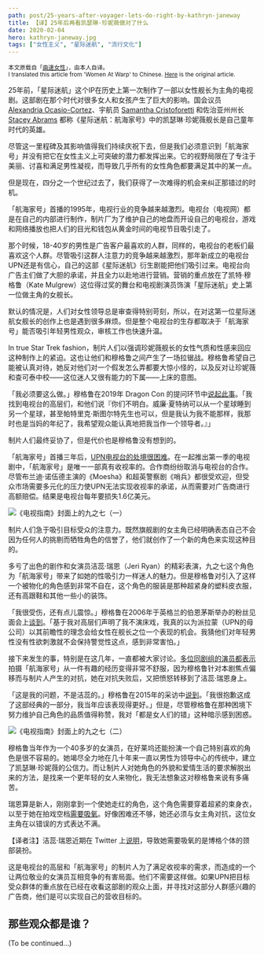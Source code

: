 ```yaml
---
path: post/25-years-after-voyager-lets-do-right-by-kathryn-janeway
title: 【译】25年后再看凯瑟琳·珍妮薇做对了什么
date: 2020-02-04
hero: kathryn-janeway.jpg
tags: ["女性主义", "星际迷航", "流行文化"]
---
```


<div class="uk-card uk-background-default uk-padding-small uk-text-muted">
    <small>本文原载自「<a href="https://www.womenatwarp.com/25-years-after-voyager-lets-do-right-by-kathryn-janeway/">曲速女性</a>」，由本人自译。</small><br>
    <small>I translated this article from 'Women At Warp' to Chinese. <a href="https://www.womenatwarp.com/25-years-after-voyager-lets-do-right-by-kathryn-janeway/">Here</a> is the original article.</small>
</div>

25年前，「星际迷航」这个IP在历史上第一次制作了一部以女性舰长为主角的电视剧。这部剧在那个时代对很多女人和女孩产生了巨大的影响。国会议员 [Alexandria Ocasio-Cortez](https://slate.com/culture/2019/03/star-trek-stacey-abrams-alexandria-ocasio-cortez-janeway.html)、宇航员 [Samantha Cristoforetti](https://www.space.com/29161-astronaut-star-trek-uniform-space.html) 和佐治亚州州长 [Stacey Abrams](https://slate.com/culture/2019/03/star-trek-stacey-abrams-alexandria-ocasio-cortez-janeway.html) 都称《星际迷航：航海家号》中的凯瑟琳·珍妮薇舰长是自己童年时代的英雄。

尽管这一里程碑及其影响值得我们持续庆祝下去，但是我们必须意识到「航海家号」并没有把它在女性主义上可突破的潜力都发挥出来。它的视野局限在了专注于美丽、讨喜和满足男性凝视，而导致几乎所有的女性角色都要满足其中的某一点。

但是现在，四分之一个世纪过去了，我们获得了一次难得的机会来纠正那错过的时机。

「航海家号」首播的1995年，电视行业的竞争越来越激烈。电视台（电视网）都是在自己的内部进行制作，制片厂为了维护自己的地盘而开设自己的电视台，游戏和网络播放也把人们的目光和钱包从黄金时间的电视节目吸引走了。

那个时候，18-40岁的男性是广告客户最喜欢的人群，同样的，电视台的老板们最喜欢这个人群。尽管吸引这群人注意力的竞争越来越激烈，那年新成立的电视台UPN还是有信心，自己的这部《星际迷航》衍生剧能把他们吸引过来。电视台向广告主们做了大胆的承诺，并且全力以赴地进行营销。营销的重点放在了凯特·穆格鲁（Kate Mulgrew）这位得过奖的舞台和电视剧演员饰演「星际迷航」史上第一位做主角的女舰长。

默认的情况是，人们对女性领导总是审查得特别苛刻，所以，在对这第一位星际迷航女舰长的创作上也是遇到很多麻烦。但是整个电视台的生存都取决于「航海家号」能否吸引年轻男性观众，审核工作也快速升温。

In true Star Trek fashion，制片人们以强调珍妮薇舰长的女性气质和性感来回应这种制作上的紧迫。这也让他们和穆格鲁之间产生了一场拉锯战。穆格鲁希望自己能被认真对待，她反对他们对一个假发怎么弄都要大惊小怪的，以及反对让珍妮薇和查可泰中校——这位迷人又很有能力的下属——上床的意图。

「我必须要这么做。」穆格鲁在2019年 Dragon Con 的提问环节中[说起此事](https://www.youtube.com/watch?v=ibVOzPUvtww)。「我找到电视台的高层们，和他们说『你们不明白。威廉·夏特纳可以从一个星球睡到另一个星球，甚至帕特里克·斯图尔特先生也可以，但是我认为我不能那样，我那时也是当妈的年纪了，我希望观众能认真地把我当作一个领导者。』」

制片人们最终妥协了，但是代价也是穆格鲁没有想到的。

「航海家号」首播三年后，[UPN电视台的处境很困难](https://www.newyorker.com/magazine/2000/04/03/why-wont-anyone-pull-the-plug-on-upn)。在一起推出第一季的电视剧中，「航海家号」是唯一一部真有收视率的。合作商纷纷取消与电视台的合作。尽管布兰迪·诺伍德主演的《Moesha》和超英警察剧《哨兵》都很受欢迎，但受众市场需要多元化的压力使UPN无法实现收视率的承诺，从而需要对广告商进行高额赔偿。结果是电视台每年要损失1.6亿美元。

![《电视指南》封面上的九之七（一）](https://i1.wp.com/www.womenatwarp.com/wp-content/uploads/2020/01/tv-guide-1997-09-20-vol-21-no-38-issue-1082.jpg?resize=738%2C1024&ssl=1)

制片人们急于吸引目标受众的注意力。既然旗舰剧的女主角已经明确表态自己不会因为任何人的挑剔而牺牲角色的信誉了，他们就创作了一个新的角色来实现这种目的。

多亏了出色的剧作和女演员洁蕊·瑞恩（Jeri Ryan）的精彩表演，九之七这个角色为「航海家号」带来了如她的性吸引力一样迷人的魅力。但是穆格鲁对引入了这样一个被物化的角色感到非常不自在，这个角色的服装是那种超紧身的塑料皮衣服，还有高跟鞋和其他一些小的装饰。

「我很受伤，还有点儿震惊。」穆格鲁在2006年于英格兰的伯恩茅斯举办的粉丝见面会上[谈到](https://youtu.be/GZ3wKnUpCb4?t=80)。「基于我对高层们声明了我不演床戏，我真的以为派拉蒙（UPN的母公司）以其前瞻性的理念会给女性在舰长之位一个表现的机会。我猜他们对年轻男性没有性欲刺激就不会保持警觉性这点，感到非常害怕。」

接下来发生的事，特别是在这几年，一直都被大家讨论。[多位同剧组的演员都表示](https://www.closerweekly.com/posts/kate-mulgrew-star-trek-151582/)拍摄「航海家号」从一件有趣的经历变得非常不舒服，因为穆格鲁针对本剧焦点偏移而与制片人产生的对抗，她在对抗失败后，又把愤怒转移到了洁蕊·瑞恩身上。

「这是我的问题，不是洁蕊的。」穆格鲁在2015年的采访中[说到](https://www.closerweekly.com/posts/kate-mulgrew-star-trek-151582/)。「我很抱歉这成了这部经典的一部分，我当年应该表现得更好。」但是，尽管穆格鲁在那种困境下努力维护自己角色的品质值得称赞，我对「都是女人们的错」这种暗示感到困惑。

![《电视指南》封面上的九之七（二）](https://i0.wp.com/www.womenatwarp.com/wp-content/uploads/2020/01/ab9286f39835d136d99dd5dee75aaecd.jpg?w=427&ssl=1)

穆格鲁当年作为一个40多岁的女演员，在好莱坞还能扮演一个自己特别喜欢的角色是很不容易的。她竭尽全力地在几十年来一直以男性为领导中心的传统中，建立了凯瑟琳·珍妮薇的公信力。而让制片人对她角色的外貌和爱情生活的要求解脱出来的方法，是找来一个更年轻的女人来物化，我无法想象这对穆格鲁来说有多痛苦。

瑞恩算是新人，刚刚拿到一个使她走红的角色，这个角色需要穿着超紧的束身衣，以至于她在拍戏空档[需要吸氧](http://www.thegeektwins.com/2014/11/5-horrifying-facts-about-seven-of-nines.html)。好像困难还不够，她还必须与女主角对抗，这位女主角在以错误的方式表达不满。

<div class="uk-card uk-background-default uk-padding-small uk-text-small uk-text-muted">
【译者注】洁蕊·瑞恩近期在 Twitter 上<a href="https://twitter.com/JeriLRyan/status/1227886667601604608" target="_blank">说明</a>，导致她需要吸氧的是博格个体的颈部装扮。
</div>

这是电视台的高层和「航海家号」的制片人为了满足收视率的需求，而造成的一个让两位敬业的女演员互相竞争的有害局面。他们不需要这样做。如果UPN把目标受众群体的重点放在已经在收看这部剧的观众上面，并寻找对这部分人群感兴趣的广告商，他们是可以实现自己的营收目标的。

## 那些观众都是谁？

(To be continued...)